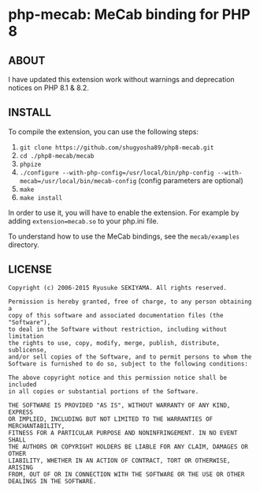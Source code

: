 php-mecab: MeCab binding for PHP 8
==================================

ABOUT
-----

I have updated this extension work without warnings and deprecation notices on PHP 8.1 & 8.2.

INSTALL
-------

To compile the extension, you can use the following steps:

1. `git clone https://github.com/shugyosha89/php8-mecab.git`
2. `cd ./php8-mecab/mecab`
3. `phpize`
4. `./configure --with-php-config=/usr/local/bin/php-config --with-mecab=/usr/local/bin/mecab-config` (config parameters are optional)
5. `make`
6. `make install`

In order to use it, you will have to enable the extension.
For example by adding `extension=mecab.so` to your php.ini file.

To understand how to use the MeCab bindings, see the `mecab/examples` directory.

LICENSE
-------
```
Copyright (c) 2006-2015 Ryusuke SEKIYAMA. All rights reserved.

Permission is hereby granted, free of charge, to any person obtaining a
copy of this software and associated documentation files (the "Software"),
to deal in the Software without restriction, including without limitation
the rights to use, copy, modify, merge, publish, distribute, sublicense,
and/or sell copies of the Software, and to permit persons to whom the
Software is furnished to do so, subject to the following conditions:

The above copyright notice and this permission notice shall be included
in all copies or substantial portions of the Software.

THE SOFTWARE IS PROVIDED "AS IS", WITHOUT WARRANTY OF ANY KIND, EXPRESS
OR IMPLIED, INCLUDING BUT NOT LIMITED TO THE WARRANTIES OF MERCHANTABILITY,
FITNESS FOR A PARTICULAR PURPOSE AND NONINFRINGEMENT. IN NO EVENT SHALL
THE AUTHORS OR COPYRIGHT HOLDERS BE LIABLE FOR ANY CLAIM, DAMAGES OR OTHER
LIABILITY, WHETHER IN AN ACTION OF CONTRACT, TORT OR OTHERWISE, ARISING
FROM, OUT OF OR IN CONNECTION WITH THE SOFTWARE OR THE USE OR OTHER
DEALINGS IN THE SOFTWARE.
```
